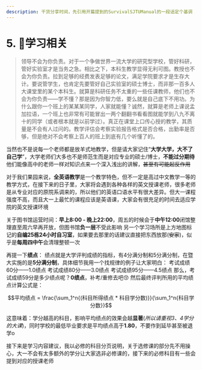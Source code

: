 ```yaml
---
description: 干货分享时间，先引用开篇提到的SurvivalSJTUManual的一段话定个基调
---
```


# 5. 🧐学习相关

> 领导不会为你负责。对于一个争做世界一流大学的研究型学校，管好科研，管好实验室才是当务之急。相比之下，本科生教学显得无利可图。教授也不会为你负责。拉到足够的经费发表足够的论文，满足学院要求才是生存大计。要说管学生，也肯定先要管好自己实验室的硕士博士，而非那一百多人大课堂里的某个本科生。就算是科研任务不太重的一些任课教师，他们也不会为你负责——学不懂？那是因为你智力低，要么就是自己底下不用功。为什么跟你一个班上的某某某同学，人家就能懂？诚然，就算是老师上课说孟加拉语，一个班上也非常有可能冒出一两个翻翻书看看图就能学到八九不离十的同学（或者根本就是以前学过）。真正在课堂上口传心授的教学，其质量是不会有人过问的。教学评估会考察实验报告格式是否合格，出勤率是否够，但是绝对不会考察上百人的班上到底有几个听懂了的。

当然也不是说每一个老师都是放羊式地教学，但是请大家记住“**大学大学，大不了自己学**”，大学老师们大多也不是师范生而是对应专业的硕士/博士，**不能过分期待**他们能像高中的老师一样对知识点来一个深入浅出的讲解，~~甚至有可能起反作用~~

对于我们果园来说，**全英语教学**是一个教学特色，但不一定是高过中文教学一等的教学方式，在接下来的日子里，大家将会遇到各种各样的英文授课老师，很多老师是从专业对应的原院系调来的，所以他们的英语口语水平有很大差异。但大一课程强度不高，而且大一上最忙的课程应该是英语课，大家会有很充足的时间去适应学院的英文授课环境

关于图书馆运营时间：**早上8:00 - 晚上22:00**，周五的时候会于**中午12:00**闭馆整理直至周六早再开放，但图书馆**负一层**不受此影响 另一个学习场所是上方地图标记的**自编25栋24小时自习室**，如果要去那里的话建议直接把东西放那(~~安家~~)，似乎是**每周四中午**会清理整顿一次

再提一下**绩点**： 绩点就是大学评判成绩的指标，有4分满分制和5分满分制，在暨大实施的是**5分满分制**，具体细节我用一个找规律的例子让大家明白： 考试成绩60分——1.0绩点 考试成绩80分——3.0绩点 考试成绩95分——4.5绩点 那么，考试成绩59分是多少绩点呢？**0绩点**，补考/重修去吧😚 然后最终评判所用的平均绩点计算公式是：

$$平均绩点 = \frac{\sum_1^n{(科目所得绩点 * 科目学分数)}}{\sum_1^n{科目学分数}}$$

这意味着：学分越高的科目，影响平均绩点的效果会越**显著**(_所以请重视3、4学分的大课_)，同时学校的最低毕业要求是平均绩点高于**1.80**，不要作到延毕甚至被退学o

接下来是学习内容建议，我以必修的科目分页说明，关于选修课的部分先不用操心，大一不会有太多额外的学分让大家选非必修课的，接下来的必修科目有一些会提到对应的授课老师
